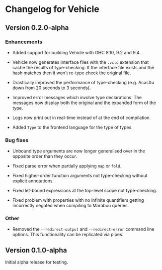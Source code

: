 # Changelog for Vehicle

## Version 0.2.0-alpha

### Enhancements

* Added support for building Vehicle with GHC 8.10, 9.2 and 9.4.

* Vehicle now generates interface files with the `.vclo` extension that cache
  the results of type-checking. If the interface file exists and the hash matches
  then it won't re-type check the original file.

* Drastically improved the performance of type-checking (e.g. AcasXu down from 20 seconds to 3 seconds).

* Improved error messages which involve type declarations. The messages now display
  both the original and the expanded form of the type.

* Logs now print out in real-time instead of at the end of compilation.

* Added `Type` to the frontend language for the type of types.

### Bug fixes

* Unbound type arguments are now longer generalised over in the opposite order than they occur.

* Fixed parse error when partially applying `map` or `fold`.

* Fixed higher-order function arguments not type-checking without explicit annotations.

* Fixed let-bound expressions at the top-level scope not type-checking.

* Fixed problem with properties with no infinite quantifiers getting incorrectly
  negated when compiling to Marabou queries.

### Other

* Removed the `--redirect-output` and `--redirect-error` command line options.
  This functionality can be replicated via pipes.

## Version 0.1.0-alpha

Initial alpha release for testing.
